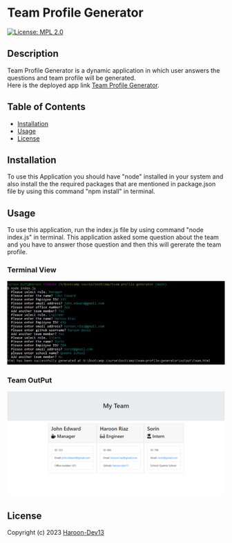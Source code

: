 # Team Profile Generator
  
[![License: MPL 2.0](https://img.shields.io/badge/License-MPL%202.0-brightgreen.svg)](https://opensource.org/licenses/MPL-2.0)
## Description
Team Profile Generator is a dynamic application in which user answers the questions and team profile will be generated.  
Here is the deployed app link [Team Profile Generator](https://haroon-dev13.github.io/team-profile-generator/).
## Table of Contents
* [Installation](#installation)
* [Usage](#usage)
* [License](#license)

## Installation
To use this Application you should have "node" installed in your system and also install the the required packages that are mentioned in package.json file by using this command "npm install" in terminal.

## Usage
To use this application, run the index.js file by using command "node index.js" in terminal. This application asked some question about the team and you have to answer those question and then this will gererate the team profile.

### Terminal View

![Terminal View](assets/images/terminal-view.JPG)

### Team OutPut

![Terminal View](assets/images/output.png)


## License
Copyright (c) 2023 [Haroon-Dev13](https://github.com/Haroon-Dev13)
